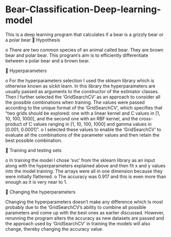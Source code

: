# Bear-Classification-Deep-learning-model
This is a deep learning program that calculates if a bear is a grizzly bear or a polar bear
	Hypothesis

o	There are two common species of an animal called bear. They are brown bear and polar bear. This program’s aim is to efficiently differentiate between a polar bear and a brown bear.

	Hyperparameters

o	For the hyperparameters selection I used the sklearn library which is otherwise known as sickit learn. In this library the hyperparameters are usually passed as arguments to the constructor of the estimator classes. Then I further selected the ‘GridSearchCV’ as an approach to consider all the possible combinations when training. The values were passed according to the unique format of the ‘GridSearchCV’, which specifies that “two grids should be explored: one with a linear kernel and C values in [1, 10, 100, 1000], and the second one with an RBF kernel, and the cross-product of C values ranging in [1, 10, 100, 1000] and gamma values in [0.001, 0.0001]”.
o	I selected these values to enable the ‘GridSearchCV’ to evaluate all the combinations of the parameter values and then retain the best possible combination.



	Training and testing sets

o	In training the model I chose ‘svc’ from the sklearn library as an input along with the hyperparameters explained above and then fit x and y values into the model training. The arrays were all in one dimension because they were initially flattened. 
o	The accuracy was 0.917 and this is even more than enough as it is very near to 1.

	Changing the hyperparameters

Changing the hyperparameters doesn’t make any difference which Is most probably due to the ‘GridSearchCV’s ability to combine all possible parameters and come up with the best ones as earlier discussed. However, rerunning the program alters the accuracy as new datasets are passed and the approach used by ‘GridSearchCV’ in training the models will also change, thereby changing the accuracy value.
